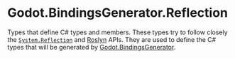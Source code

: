 # Godot.BindingsGenerator.Reflection

Types that define C# types and members. These types try to follow closely the [`System.Reflection`](https://learn.microsoft.com/dotnet/api/system.reflection) and [Roslyn](https://github.com/dotnet/roslyn) APIs. They are used to define the C# types that will be generated by [Godot.BindingsGenerator](../Godot.BindingsGenerator).
